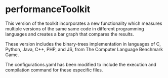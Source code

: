# performanceToolkit

This version of the toolkit incorporates a new functionality which measures multiple versions of the same same code in different programming languages and creates a bar graph that compares the results. 

These version includes the binary-trees implementation in languages of C, Python, Java, C++, PHP, and JS, from The Computer Language Benchmark Game.

The configurations.yaml has been modified to include the execution and compilation command for these especific files.
